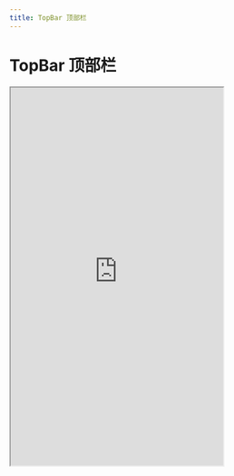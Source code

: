 ```yaml
---
title: TopBar 顶部栏
---
```


# TopBar 顶部栏

<iframe src="https://cfg-design.github.io/cfgd-uniapp3/#/pages/topBar/index" style="width: 375px; height: 667px" />

# 待写